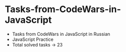 # Tasks-from-CodeWars-in-JavaScript

- Tasks from CodeWars in JavaScript in Russian
- JavaScript Practice
- Total solved tasks -> 23
